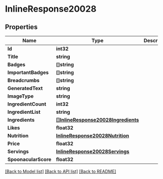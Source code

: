# InlineResponse20028

## Properties

Name | Type | Description | Notes
------------ | ------------- | ------------- | -------------
**Id** | **int32** |  | 
**Title** | **string** |  | 
**Badges** | **[]string** |  | 
**ImportantBadges** | **[]string** |  | 
**Breadcrumbs** | **[]string** |  | 
**GeneratedText** | **string** |  | 
**ImageType** | **string** |  | 
**IngredientCount** | **int32** |  | [optional] 
**IngredientList** | **string** |  | 
**Ingredients** | [**[]InlineResponse20028Ingredients**](inline_response_200_28_ingredients.md) |  | 
**Likes** | **float32** |  | 
**Nutrition** | [**InlineResponse20028Nutrition**](inline_response_200_28_nutrition.md) |  | 
**Price** | **float32** |  | 
**Servings** | [**InlineResponse20028Servings**](inline_response_200_28_servings.md) |  | 
**SpoonacularScore** | **float32** |  | 

[[Back to Model list]](../README.md#documentation-for-models) [[Back to API list]](../README.md#documentation-for-api-endpoints) [[Back to README]](../README.md)


